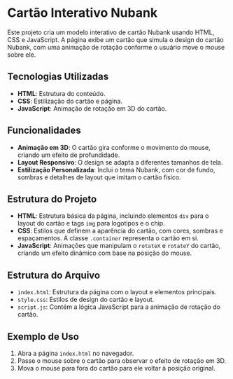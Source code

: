 # Cartão Interativo Nubank

Este projeto cria um modelo interativo de cartão Nubank usando HTML, CSS e JavaScript. A página exibe um cartão que simula o design do cartão Nubank, com uma animação de rotação conforme o usuário move o mouse sobre ele.

## Tecnologias Utilizadas

- **HTML**: Estrutura do conteúdo.
- **CSS**: Estilização do cartão e página.
- **JavaScript**: Animação de rotação em 3D do cartão.

## Funcionalidades

- **Animação em 3D**: O cartão gira conforme o movimento do mouse, criando um efeito de profundidade.
- **Layout Responsivo**: O design se adapta a diferentes tamanhos de tela.
- **Estilização Personalizada**: Inclui o tema Nubank, com cor de fundo, sombras e detalhes de layout que imitam o cartão físico.

## Estrutura do Projeto

- **HTML**: Estrutura básica da página, incluindo elementos `div` para o layout do cartão e tags `img` para logotipos e o chip.
- **CSS**: Estilos que definem a aparência do cartão, com cores, sombras e espaçamentos. A classe `.container` representa o cartão em si.
- **JavaScript**: Animações que manipulam o `rotateX` e `rotateY` do cartão, criando um efeito dinâmico com base na posição do mouse.

## Estrutura do Arquivo

- `index.html`: Estrutura da página com o layout e elementos principais.
- `style.css`: Estilos de design do cartão e layout.
- `script.js`: Contém a lógica JavaScript para a animação de rotação do cartão.

## Exemplo de Uso

1. Abra a página `index.html` no navegador.
2. Passe o mouse sobre o cartão para observar o efeito de rotação em 3D.
3. Mova o mouse para fora do cartão para ele voltar à posição original.
